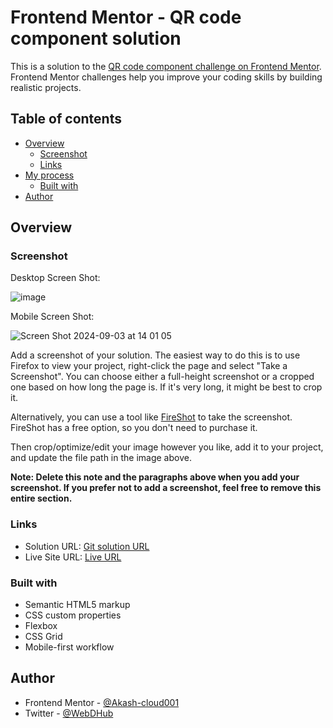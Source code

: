 # Frontend Mentor - QR code component solution

This is a solution to the [QR code component challenge on Frontend Mentor](https://www.frontendmentor.io/challenges/qr-code-component-iux_sIO_H). Frontend Mentor challenges help you improve your coding skills by building realistic projects. 

## Table of contents

- [Overview](#overview)
  - [Screenshot](#screenshot)
  - [Links](#links)
- [My process](#my-process)
  - [Built with](#built-with)
- [Author](#author)



## Overview

### Screenshot

Desktop Screen Shot:

![image](https://github.com/user-attachments/assets/a1747b92-c6e9-4422-9f16-8d99a3c7d6c9)

Mobile Screen Shot:

![Screen Shot 2024-09-03 at 14 01 05](https://github.com/user-attachments/assets/a594c80f-6ca7-409f-86ac-4ee01ae61966)

Add a screenshot of your solution. The easiest way to do this is to use Firefox to view your project, right-click the page and select "Take a Screenshot". You can choose either a full-height screenshot or a cropped one based on how long the page is. If it's very long, it might be best to crop it.

Alternatively, you can use a tool like [FireShot](https://getfireshot.com/) to take the screenshot. FireShot has a free option, so you don't need to purchase it. 

Then crop/optimize/edit your image however you like, add it to your project, and update the file path in the image above.

**Note: Delete this note and the paragraphs above when you add your screenshot. If you prefer not to add a screenshot, feel free to remove this entire section.**

### Links

- Solution URL: [Git solution URL ](https://github.com/Akash-cloud001/qr-code-component?tab=readme-ov-file)
- Live Site URL: [Live URL](https://akash-cloud001.github.io/qr-code-component/)

### Built with

- Semantic HTML5 markup
- CSS custom properties
- Flexbox
- CSS Grid
- Mobile-first workflow


## Author

- Frontend Mentor - [@Akash-cloud001](https://www.frontendmentor.io/profile/yourusername)
- Twitter - [@WebDHub](https://x.com/WebDHub)



